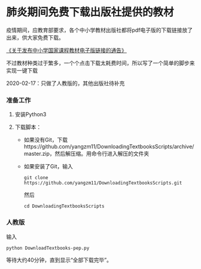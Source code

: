# 肺炎期间免费下载出版社提供的教材
疫情期间，应教育部要求，各个中小学教材出版社都将pdf电子版的下载链接放了出来，供大家免费下载。

[《关于发布中小学国家课程教材电子版链接的通告》](http://www.moe.gov.cn/jyb_xxgk/s5743/s5744/202002/t20200213_420774.html)

不过教材种类过于繁多，一个个点击下载太耗费时间，所以写了一个简单的脚步来实现一键下载



2020-02-17：只做了人教版的，其他出版社待补充



### 准备工作

1. 安装Python3

2. 下载脚本：

   - 如果没有Git，下载https://github.com/yangzm11/DownloadingTextbooksScripts/archive/master.zip，然后解压缩。用命令行进入解压的文件夹

   - 如果安装了Git，输入

     `git clone https://github.com/yangzm11/DownloadingTextbooksScripts.git`

     然后

     `cd DownloadingTextbooksScripts`



### 人教版

输入

`python DownloadTextbooks-pep.py`

等待大约40分钟，直到显示“全部下载完毕”。